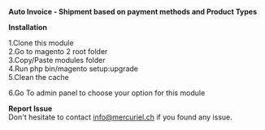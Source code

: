 **Auto Invoice - Shipment based on payment methods and Product Types**</br>


**Installation**</br>

1.Clone this module
</br>
2.Go to magento 2 root folder
</br>
3.Copy/Paste modules folder 
</br>
4.Run php bin/magento setup:upgrade
</br>
5.Clean the cache
</br>

6.Go To admin panel to choose your option for this module</br>

**Report Issue**
</br>
Don't hesitate to contact info@mercuriel.ch if you found any issue.


